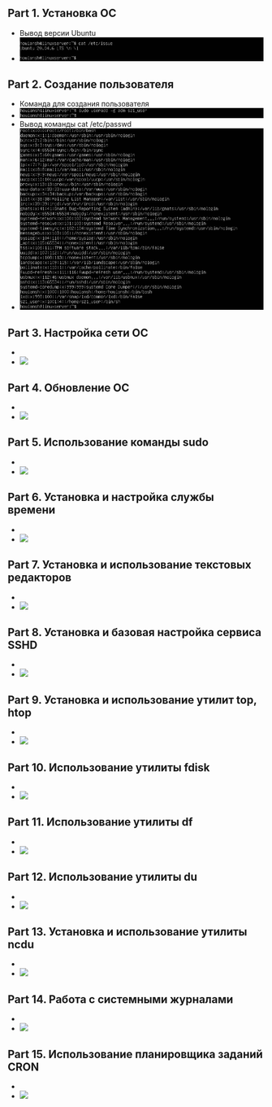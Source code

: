 ## Part 1. Установка ОС
* Вывод версии Ubuntu
* ![Вывод версии Ubuntu](./screenshots/img_1.png)

## Part 2. Создание пользователя
* Команда для создания пользователя
* ![Команда для создания пользователя](./screenshots/img_2.1.png)
* Вывод команды cat /etc/passwd
* ![Вывод команды cat /etc/passwd](./screenshots/img_2.2.png)

## Part 3. Настройка сети ОС
* 
* ![](./screenshots/img_.png)

## Part 4. Обновление ОС
* 
* ![](./screenshots/img_.png)

## Part 5. Использование команды  sudo
* 
* ![](./screenshots/img_.png)

## Part 6. Установка и настройка службы времени
* 
* ![](./screenshots/img_.png)

## Part 7. Установка и использование текстовых редакторов
* 
* ![](./screenshots/img_.png)

## Part 8. Установка и базовая настройка сервиса SSHD
* 
* ![](./screenshots/img_.png)

## Part 9. Установка и использование утилит top, htop
* 
* ![](./screenshots/img_.png)

## Part 10. Использование утилиты fdisk
* 
* ![](./screenshots/img_.png)

## Part 11. Использование утилиты df
* 
* ![](./screenshots/img_.png)

## Part 12. Использование утилиты du
* 
* ![](./screenshots/img_.png)

## Part 13. Установка и использование утилиты ncdu
* 
* ![](./screenshots/img_.png)

## Part 14. Работа с системными журналами
* 
* ![](./screenshots/img_.png)

## Part 15. Использование планировщика заданий CRON
* 
* ![](./screenshots/img_.png)
